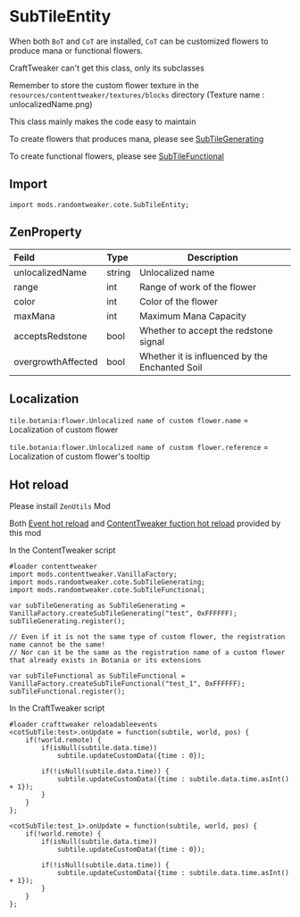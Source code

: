 # SubTileEntity

When both `BoT` and `CoT` are installed, `CoT` can be customized flowers to produce mana or functional flowers.

CraftTweaker can't get this class, only its subclasses

Remember to store the custom flower texture in the `resources/contenttweaker/textures/blocks` directory (Texture name : unlocalizedName.png)

This class mainly makes the code easy to maintain

To create flowers that produces mana, please see [SubTileGenerating](https://github.com/ikexing-cn/RandomTweaker/blob/master/wiki/en_us/modSupport/ContentTweaker/SubTileEntity/SubTileGenerating.md)

To create functional flowers, please see [SubTileFunctional](https://github.com/ikexing-cn/RandomTweaker/blob/master/wiki/en_us/modSupport/ContentTweaker/SubTileEntity/SubTileFunctional.md)

## Import

```zenscript
import mods.randomtweaker.cote.SubTileEntity;
```

## ZenProperty

| Feild | Type | Description |
|:---- |:--- |----- |
| unlocalizedName | string | Unlocalized name |
| range | int | Range of work of the flower |
| color | int | Color of the flower |
| maxMana | int | Maximum Mana Capacity |
| acceptsRedstone | bool | Whether to accept the redstone signal |
| overgrowthAffected | bool | Whether it is influenced by the Enchanted Soil |

## Localization

`tile.botania:flower.Unlocalized name of custom flower.name` = Localization of custom flower

`tile.botania:flower.Unlocalized name of custom flower.reference` = Localization of custom flower's tooltip

## Hot reload

Please install `ZenUtils` Mod

Both [Event hot reload](https://github.com/friendlyhj/ZenUtils/wiki/ReloadEvents)
and [ContentTweaker fuction hot reload](https://github.com/friendlyhj/ZenUtils/wiki/LateSetCoTFunction) provided by this mod

In the ContentTweaker script

```zenscript
#loader contenttweaker
import mods.contenttweaker.VanillaFactory;
import mods.randomtweaker.cote.SubTileGenerating;
import mods.randomtweaker.cote.SubTileFunctional;

var subTileGenerating as SubTileGenerating = VanillaFactory.createSubTileGenerating("test", 0xFFFFFF);
subTileGenerating.register();

// Even if it is not the same type of custom flower, the registration name cannot be the same!
// Nor can it be the same as the registration name of a custom flower that already exists in Botania or its extensions

var subTileFunctional as SubTileFunctional = VanillaFactory.createSubTileFunctional("test_1", 0xFFFFFF);
subTileFunctional.register();
```

In the CraftTweaker script

```zenscript
#loader crafttweaker reloadableevents
<cotSubTile:test>.onUpdate = function(subtile, world, pos) {
    if(!world.remote) {
        if(isNull(subtile.data.time))
            subtile.updateCustomData({time : 0});
        
        if(!isNull(subtile.data.time)) {
            subtile.updateCustomData({time : subtile.data.time.asInt() + 1});
        }
    }
};

<cotSubTile:test_1>.onUpdate = function(subtile, world, pos) {
    if(!world.remote) {
        if(isNull(subtile.data.time))
            subtile.updateCustomData({time : 0});
        
        if(!isNull(subtile.data.time)) {
            subtile.updateCustomData({time : subtile.data.time.asInt() + 1});
        }
    }
};
```
